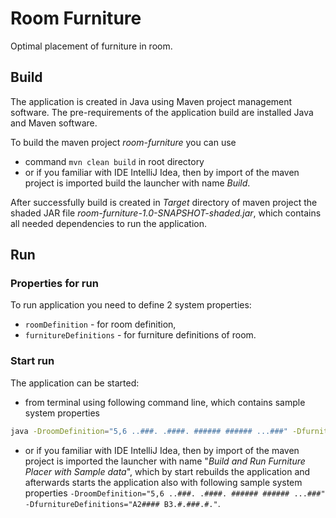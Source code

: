 # Room Furniture
Optimal placement of furniture in room.

## Build
The application is created in Java using Maven project management software. The pre-requirements of the application build are installed Java and Maven software.

To build the maven project *room-furniture* you can use
* command `mvn clean build` in root directory
* or if you familiar with IDE IntelliJ Idea, then by import of the maven project is imported build the launcher with name *Build*.

After successfully build is created in *Target* directory of maven project the shaded JAR file *room-furniture-1.0-SNAPSHOT-shaded.jar*, which contains all needed dependencies to run the application.

## Run
### Properties for run
To run application you need to define 2 system properties:
* `roomDefinition` - for room definition,
* `furnitureDefinitions` - for furniture definitions of room.

### Start run
The application can be started:
* from terminal using following command line, which contains sample system properties
````bash
java -DroomDefinition="5,6 ..###. .####. ###### ###### ...###" -DfurnitureDefinitions="A2#### B3.#.###.#." -jar furniture-1.0-SNAPSHOT-shaded.jar
````
* or if you familiar with IDE IntelliJ Idea, then by import of the maven project is imported the launcher with name \"*Build and Run Furniture Placer with Sample data*\", which by start rebuilds the application and afterwards starts the application also with following sample system properties 
`-DroomDefinition="5,6 ..###. .####. ###### ###### ...###" -DfurnitureDefinitions="A2#### B3.#.###.#."`.
